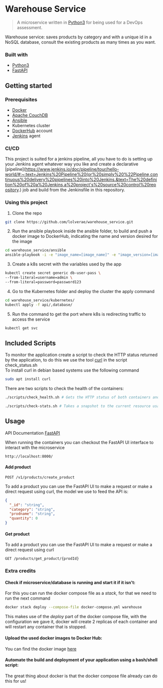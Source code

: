 Warehouse Service
==================

> A microservice written in [Python3](https://www.python.org/download/releases/3.0/) for being used for a DevOps assessment.

Warehouse service: saves products by category and with a unique id in a NoSQL database, consult the existing products as many times as you want.

### Built with

- [Python3](https://www.python.org/download/releases/3.0/)
- [FastAPI](https://fastapi.tiangolo.com/)

Getting started
---------------

### Prerequisites

- [Docker](https://www.docker.com/)
- [Apache CouchDB](http://couchdb.apache.org)
- [Ansible](https://www.ansible.com/)
- Kubernetes cluster
- [DockerHub](https://hub.docker.com/) account
- [Jenkins](https://www.jenkins.io/?src=sidebar) agent

### CI/CD
This project is suited for a jenkins pipeline, all you have to do is setting up your Jenkins agent whatever way you like and create a declarative [pipeline](https://www.jenkins.io/doc/pipeline/tour/hello-world/#:~:text=Jenkins%20Pipeline%20(or%20simply%20%22Pipeline,continuous%20delivery%20pipelines%20into%20Jenkins.&text=The%20definition%20of%20a%20Jenkins,a%20project's%20source%20control%20repository.) job and build from the Jenkinsfile in this repository.

### Using this project
1. Clone the repo
  ```sh
  git clone https://github.com/lolverae/warehouse_service.git
  ```

2. Run the ansible playbook inside the ansible folder, to build and push a docker image to DockerHub, indicating the name and version desired for the image
  ```sh
  cd warehouse_service/ansible
  ansible-playbook -i -e "image_name=[image_name]" -e "image_version=[imagr_version]" main.yml
  ```
3. Create a k8s secret with the variables used by the app
```sh
kubectl create secret generic db-user-pass \
--from-literal=username=admin \
--from-literal=password=password123
```
4. Go to the Kubernetes folder and deploy the cluster the apply command
```sh
cd warehouse_service/kubernetes/
kubectl apply -f api/,database/
```
5. Run the command to get the port where k8s is redirecting traffic to access the service
```sh
kubectl get svc
```



Included Scripts
----------------

To monitor the application create a script to check the HTTP status returned by the application, to do this we use the tool [curl](https://curl.se/docs/manual.html) in the script check_status.sh  
To install curl in debian based systems use the following command

   ```sh
   sudo apt install curl
   ```
There are two scripts to check the health of the containers:
  ```sh
  ./scripts/check_health.sh # Gets the HTTP status of both containers and lets you know if there is a problem with them
  ```
  
  ```sh
  ./scripts/check-stats.sh # Takes a snapshot to the current resource usage statistics for the containers running
  ```
  

Usage
-----
API Documentation [FastAPI](https://fastapi.tiangolo.com/)

When running the containers you can checkout the FastAPI UI interface to interact with the microservice
```
http://localhost:8000/
```

#### Add product
```
POST /v1/products/create_product
```
To add a product you can use the FastAPI UI to make a request or make a direct request using curl, the model we use to feed the API is:

```json
{
  "_id": "string",
  "category": "string",
  "prodname": "string",
  "quantity": 0
}
```

#### Get product
To add a product you can use the FastAPI UI to make a request or make a direct request using curl
```
GET /products/get_product/{prodId}
```

### Extra credits

#### Check if microservice/database is running and start it if it isn't:
For this you can run the docker compose file as a *stack*, for that we need to run the next command
```sh
docker stack deploy --compose-file docker-compose.yml warehouse
```
This makes use of the *deploy* part of the docker compose file, with the configuration we gave it, docker will create 2 replicas of each container and will restart any container that is stopped.


#### Upload the used docker images to Docker Hub:
You can find the docker image [here](https://hub.docker.com/repository/docker/lolverae/warehouse_service)


#### Automate the build and deployment of your application using a bash/shell script:

The great thing about docker is that the docker compose file already can do this for us!

